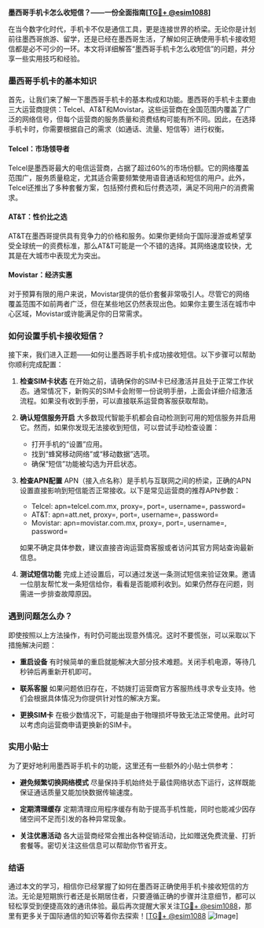 **墨西哥手机卡怎么收短信？——一份全面指南[[TG💪+ @esim1088](https://t.me/s/esim1088)]**

在当今数字化时代，手机卡不仅是通信工具，更是连接世界的桥梁。无论你是计划前往墨西哥旅游、留学，还是已经在墨西哥生活，了解如何正确使用手机卡接收短信都是必不可少的一环。本文将详细解答“墨西哥手机卡怎么收短信”的问题，并分享一些实用技巧和经验。

### 墨西哥手机卡的基本知识

首先，让我们来了解一下墨西哥手机卡的基本构成和功能。墨西哥的手机卡主要由三大运营商提供：Telcel、AT&T和Movistar。这些运营商在全国范围内覆盖了广泛的网络信号，但每个运营商的服务质量和资费结构可能有所不同。因此，在选择手机卡时，你需要根据自己的需求（如通话、流量、短信等）进行权衡。

#### Telcel：市场领导者
Telcel是墨西哥最大的电信运营商，占据了超过60%的市场份额。它的网络覆盖范围广，服务质量稳定，尤其适合需要频繁使用语音通话和短信的用户。此外，Telcel还推出了多种套餐方案，包括预付费和后付费选项，满足不同用户的消费需求。

#### AT&T：性价比之选
AT&T在墨西哥提供具有竞争力的价格和服务。如果你更倾向于国际漫游或希望享受全球统一的资费标准，那么AT&T可能是一个不错的选择。其网络速度较快，尤其是在大城市中表现尤为突出。

#### Movistar：经济实惠
对于预算有限的用户来说，Movistar提供的低价套餐非常吸引人。尽管它的网络覆盖范围不如前两者广泛，但在某些地区仍然表现出色。如果你主要生活在城市中心区域，Movistar或许能满足你的日常需求。

### 如何设置手机卡接收短信？

接下来，我们进入正题——如何让墨西哥手机卡成功接收短信。以下步骤可以帮助你顺利完成配置：

1. **检查SIM卡状态**
   在开始之前，请确保你的SIM卡已经激活并且处于正常工作状态。通常情况下，新购买的SIM卡会附带一份说明手册，上面会详细介绍激活流程。如果没有收到手册，可以直接联系运营商客服获取帮助。

2. **确认短信服务开启**
   大多数现代智能手机都会自动检测到可用的短信服务并启用它。然而，如果你发现无法接收到短信，可以尝试手动检查设置：
   - 打开手机的“设置”应用。
   - 找到“蜂窝移动网络”或“移动数据”选项。
   - 确保“短信”功能被勾选为开启状态。

3. **检查APN配置**
   APN（接入点名称）是手机与互联网之间的桥梁，正确的APN设置直接影响到短信能否正常接收。以下是常见运营商的推荐APN参数：
   - Telcel: apn=telcel.com.mx, proxy=, port=, username=, password=
   - AT&T: apn=att.net, proxy=, port=, username=, password=
   - Movistar: apn=movistar.com.mx, proxy=, port=, username=, password=

   如果不确定具体参数，建议直接咨询运营商客服或者访问其官方网站查询最新信息。

4. **测试短信功能**
   完成上述设置后，可以通过发送一条测试短信来验证效果。邀请一位朋友帮忙发一条短信给你，看看是否能顺利收到。如果仍然存在问题，则需进一步排查故障原因。

### 遇到问题怎么办？

即使按照以上方法操作，有时仍可能出现意外情况。这时不要慌张，可以采取以下措施解决问题：

- **重启设备**
  有时候简单的重启就能解决大部分技术难题。关闭手机电源，等待几秒钟后再重新开机即可。

- **联系客服**
  如果问题依旧存在，不妨拨打运营商官方客服热线寻求专业支持。他们会根据具体情况为你提供针对性的解决方案。

- **更换SIM卡**
  在极少数情况下，可能是由于物理损坏导致无法正常使用。此时可以考虑向运营商申请更换新的SIM卡。

### 实用小贴士

为了更好地利用墨西哥手机卡的功能，这里还有一些额外的小贴士供参考：

- **避免频繁切换网络模式**
  尽量保持手机始终处于最佳网络状态下运行，这样既能保证通话质量又能加快数据传输速度。

- **定期清理缓存**
  定期清理应用程序缓存有助于提高手机性能，同时也能减少因存储空间不足而引发的各种异常现象。

- **关注优惠活动**
  各大运营商经常会推出各种促销活动，比如赠送免费流量、打折套餐等。密切关注这些信息可以帮助你节省开支。

### 结语

通过本文的学习，相信你已经掌握了如何在墨西哥正确使用手机卡接收短信的方法。无论是短期旅行者还是长期居住者，只要遵循正确的步骤并注意细节，都可以轻松享受到便捷高效的通讯体验。最后再次提醒大家关注[TG💪+ @esim1088](https://t.me/s/esim1088)，那里有更多关于国际通信的知识等着你去探索！[[TG💪+ @esim1088](https://t.me/s/esim1088) ![Image](https://i.postimg.cc/4NQfJmqS/Snipaste-2025-05-13-00-14-12.png)]